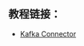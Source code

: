 ## 教程链接：
- [Kafka Connector](https://ci.apache.org/projects/flink/flink-docs-stable/dev/connectors/kafka.html#kafka-100-connector)